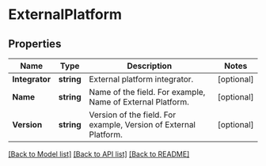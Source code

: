# ExternalPlatform

## Properties

Name | Type | Description | Notes
------------ | ------------- | ------------- | -------------
**Integrator** | **string** | External platform integrator. | [optional] 
**Name** | **string** | Name of the field. For example, Name of External Platform. | [optional] 
**Version** | **string** | Version of the field. For example, Version of External Platform. | [optional] 

[[Back to Model list]](../README.md#documentation-for-models) [[Back to API list]](../README.md#documentation-for-api-endpoints) [[Back to README]](../README.md)


